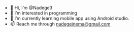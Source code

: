 - 👋 Hi, I’m @Nadege3
- 👀 I’m interested in programming
- 🌱 I’m currently learning mobile app using Android studio. 
- 📫 Reach me through nadegeinema@gmail.com

<!---
Nadege3/Nadege3 is a ✨ special ✨ repository because its `README.md` (this file) appears on your GitHub profile.
You can click the Preview link to take a look at your changes.
--->
